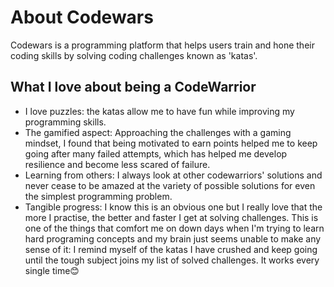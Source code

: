 # About Codewars 

Codewars is a programming platform that helps users train and hone their coding skills by solving coding challenges known as 'katas'.


## What I love about being a CodeWarrior

* I love puzzles: the katas allow me to have fun while improving my programming skills.
* The gamified aspect: Approaching the challenges with a gaming mindset, I found that being motivated to earn points helped me to keep going after many failed attempts, 
which has helped me develop resilience and become less scared of failure.
* Learning from others: I always look at other codewarriors' solutions and never cease to be amazed at the variety of possible solutions for even the simplest programming problem.
* Tangible progress: I know this is an obvious one  but I really love that the more I practise, the better and faster I get at solving challenges. 
This is one of the things that comfort me on down days when I'm trying to learn hard programing concepts and my brain just seems unable to make any sense of it: I remind myself of the katas I have crushed and keep going until the tough subject joins my list of solved challenges. It works every single time😊

##



